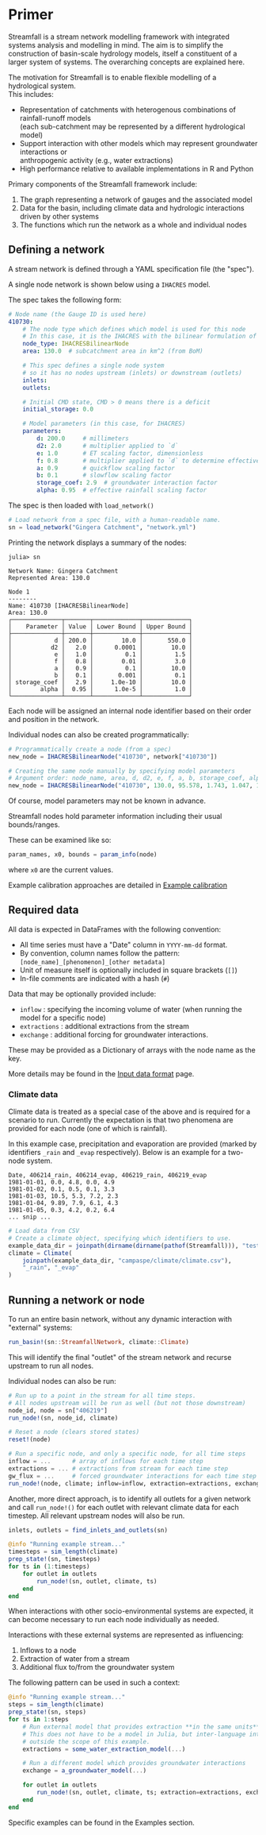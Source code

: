 # Primer

Streamfall is a stream network modelling framework with integrated systems analysis and
modelling in mind. The aim is to simplify the construction of basin-scale hydrology models,
itself a constituent of a larger system of systems. The overarching concepts are explained
here.

The motivation for Streamfall is to enable flexible modelling of a hydrological system.\
This includes:

- Representation of catchments with heterogenous combinations of rainfall-runoff models \
  (each sub-catchment may be represented by a different hydrological model)
- Support interaction with other models which may represent groundwater interactions or \
  anthropogenic activity (e.g., water extractions)
- High performance relative to available implementations in R and Python

Primary components of the Streamfall framework include:

1. The graph representing a network of gauges and the associated model
2. Data for the basin, including climate data and hydrologic interactions \
   driven by other systems
3. The functions which run the network as a whole and individual nodes

## Defining a network

A stream network is defined through a YAML specification file (the "spec").

A single node network is shown below using a `IHACRES` model.

The spec takes the following form:

```YAML
# Node name (the Gauge ID is used here)
410730:
    # The node type which defines which model is used for this node
    # In this case, it is the IHACRES with the bilinear formulation of the CMD module
    node_type: IHACRESBilinearNode
    area: 130.0  # subcatchment area in km^2 (from BoM)

    # This spec defines a single node system
    # so it has no nodes upstream (inlets) or downstream (outlets)
    inlets:
    outlets:

    # Initial CMD state, CMD > 0 means there is a deficit
    initial_storage: 0.0

    # Model parameters (in this case, for IHACRES)
    parameters:
        d: 200.0     # millimeters
        d2: 2.0      # multiplier applied to `d`
        e: 1.0       # ET scaling factor, dimensionless
        f: 0.8       # multiplier applied to `d` to determine effective rainfall, dimensionless
        a: 0.9       # quickflow scaling factor
        b: 0.1       # slowflow scaling factor
        storage_coef: 2.9  # groundwater interaction factor
        alpha: 0.95  # effective rainfall scaling factor
```

The spec is then loaded with `load_network()`

```julia
# Load network from a spec file, with a human-readable name.
sn = load_network("Gingera Catchment", "network.yml")
```

Printing the network displays a summary of the nodes:

```julia-repl
julia> sn

Network Name: Gingera Catchment
Represented Area: 130.0

Node 1
--------
Name: 410730 [IHACRESBilinearNode]
Area: 130.0
┌──────────────┬───────┬─────────────┬─────────────┐
│    Parameter │ Value │ Lower Bound │ Upper Bound │
├──────────────┼───────┼─────────────┼─────────────┤
│            d │ 200.0 │        10.0 │       550.0 │
│           d2 │   2.0 │      0.0001 │        10.0 │
│            e │   1.0 │         0.1 │         1.5 │
│            f │   0.8 │        0.01 │         3.0 │
│            a │   0.9 │         0.1 │        10.0 │
│            b │   0.1 │       0.001 │         0.1 │
│ storage_coef │   2.9 │     1.0e-10 │        10.0 │
│        alpha │  0.95 │      1.0e-5 │         1.0 │
└──────────────┴───────┴─────────────┴─────────────┘
```


Each node will be assigned an internal node identifier based on their order and position
in the network.

Individual nodes can also be created programmatically:

```julia
# Programmatically create a node (from a spec)
new_node = IHACRESBilinearNode("410730", network["410730"])

# Creating the same node manually by specifying model parameters
# Argument order: node_name, area, d, d2, e, f, a, b, storage_coef, alpha, initial cmd, initial quickflow, initial slowflow, initial gw_store
new_node = IHACRESBilinearNode("410730", 130.0, 95.578, 1.743, 1.047, 1.315, 99.134, 0.259, 2.9, 0.785, 100.0, 0.0, 0.0, 0.0)
```

Of course, model parameters may not be known in advance.

Streamfall nodes hold parameter information including their usual bounds/ranges.

These can be examined like so:

```julia
param_names, x0, bounds = param_info(node)
```

where `x0` are the current values.

Example calibration approaches are detailed in [Example calibration](@ref)

## Required data

All data is expected in DataFrames with the following convention:

- All time series must have a "Date" column in `YYYY-mm-dd` format.
- By convention, column names follow the pattern: `[node_name]_[phenomenon]_[other metadata]`
- Unit of measure itself is optionally included in square brackets (`[]`)
- In-file comments are indicated with a hash (`#`)


Data that may be optionally provided include:

- `inflow` : specifying the incoming volume of water (when running the model for a specific node)
- `extractions` : additional extractions from the stream
- `exchange` : additional forcing for groundwater interactions.

These may be provided as a Dictionary of arrays with the node name as the key.

More details may be found in the [Input data format](@ref) page.

### Climate data

Climate data is treated as a special case of the above and is required for a scenario to run.
Currently the expectation is that two phenomena are provided for each node (one of which is rainfall).

In this example case, precipitation and evaporation are provided (marked by identifiers `_rain` and `_evap` respectively). Below is an example for a two-node system.

```csv
Date, 406214_rain, 406214_evap, 406219_rain, 406219_evap
1981-01-01, 0.0, 4.8, 0.0, 4.9
1981-01-02, 0.1, 0.5, 0.1, 3.3
1981-01-03, 10.5, 5.3, 7.2, 2.3
1981-01-04, 9.89, 7.9, 6.1, 4.3
1981-01-05, 0.3, 4.2, 0.2, 6.4
... snip ...
```

```julia
# Load data from CSV
# Create a climate object, specifying which identifiers to use.
example_data_dir = joinpath(dirname(dirname(pathof(Streamfall))), "test/data")
climate = Climate(
    joinpath(example_data_dir, "campaspe/climate/climate.csv"), 
    "_rain", "_evap"
)
```

## Running a network or node

To run an entire basin network, without any dynamic interaction with "external" systems:

```julia
run_basin!(sn::StreamfallNetwork, climate::Climate)
```

This will identify the final "outlet" of the stream network and recurse upstream to run all nodes.

Individual nodes can also be run:

```julia
# Run up to a point in the stream for all time steps.
# All nodes upstream will be run as well (but not those downstream)
node_id, node = sn["406219"]
run_node!(sn, node_id, climate)

# Reset a node (clears stored states)
reset!(node)

# Run a specific node, and only a specific node, for all time steps
inflow = ...      # array of inflows for each time step
extractions = ... # extractions from stream for each time step
gw_flux = ...     # forced groundwater interactions for each time step
run_node!(node, climate; inflow=inflow, extraction=extractions, exchange=gw_flux)
```

Another, more direct approach, is to identify all outlets for a given network and call
`run_node!()` for each outlet with relevant climate data for each timestep.
All relevant upstream nodes will also be run.

```julia
inlets, outlets = find_inlets_and_outlets(sn)

@info "Running example stream..."
timesteps = sim_length(climate)
prep_state!(sn, timesteps)
for ts in (1:timesteps)
    for outlet in outlets
        run_node!(sn, outlet, climate, ts)
    end
end
```

When interactions with other socio-environmental systems are expected, it can become
necessary to run each node individually as needed.

Interactions with these external systems are represented as influencing:

1. Inflows to a node
2. Extraction of water from a stream
3. Additional flux to/from the groundwater system

The following pattern can be used in such a context:


```julia
@info "Running example stream..."
steps = sim_length(climate)
prep_state!(sn, steps)
for ts in 1:steps
    # Run external model that provides extraction **in the same units**
    # This does not have to be a model in Julia, but inter-language interoperability is
    # outside the scope of this example.
    extractions = some_water_extraction_model(...)

    # Run a different model which provides groundwater interactions
    exchange = a_groundwater_model(...)

    for outlet in outlets
        run_node!(sn, outlet, climate, ts; extraction=extractions, exchange=exchange)
    end
end
```

Specific examples can be found in the Examples section.
